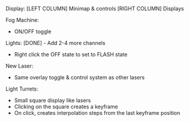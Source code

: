 Display:
[LEFT COLUMN] Minimap & controls
[RIGHT COLUMN] Displays

Fog Machine:
- ON/OFF toggle

Lights:
[DONE] - Add 2-4 more channels
- Right click the OFF state to set to FLASH state


New Laser:
- Same overlay toggle & control system as other lasers


Light Turrets:
- Small square display like lasers
- Clicking on the square creates a keyframe
- On click, creates interpolation steps from the last keyframe position